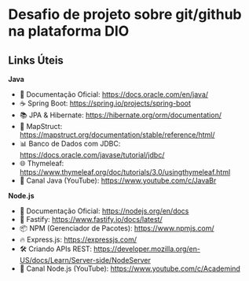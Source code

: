 # Desafio de projeto sobre git/github na plataforma DIO

## Links Úteis
**Java**
- 📜 Documentação Oficial: https://docs.oracle.com/en/java/
- ☕ Spring Boot: https://spring.io/projects/spring-boot
- 📚 JPA & Hibernate: https://hibernate.org/orm/documentation/
- 🔄 MapStruct: https://mapstruct.org/documentation/stable/reference/html/
- 📊 Banco de Dados com JDBC: https://docs.oracle.com/javase/tutorial/jdbc/
- 🌐 Thymeleaf: https://www.thymeleaf.org/doc/tutorials/3.0/usingthymeleaf.html
- 🎥 Canal Java (YouTube): https://www.youtube.com/c/JavaBr

**Node.js**
- 📜 Documentação Oficial: https://nodejs.org/en/docs
- 🚀 Fastify: https://www.fastify.io/docs/latest/
- 📦 NPM (Gerenciador de Pacotes): https://www.npmjs.com/
- 🔥 Express.js: https://expressjs.com/
- 🛠 Criando APIs REST: https://developer.mozilla.org/en-US/docs/Learn/Server-side/NodeServer
- 🎥 Canal Node.js (YouTube): https://www.youtube.com/c/Academind
